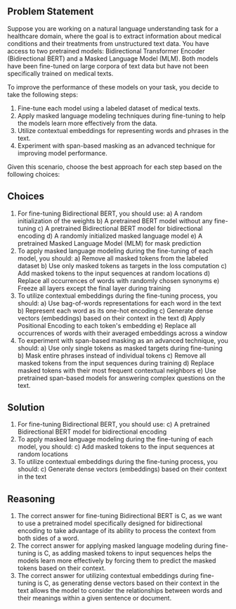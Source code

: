  ## Problem Statement

Suppose you are working on a natural language understanding task for a healthcare domain, where the goal is to extract information about medical conditions and their treatments from unstructured text data. You have access to two pretrained models: Bidirectional Transformer Encoder (Bidirectional BERT) and a Masked Language Model (MLM). Both models have been fine-tuned on large corpora of text data but have not been specifically trained on medical texts.

To improve the performance of these models on your task, you decide to take the following steps:

1. Fine-tune each model using a labeled dataset of medical texts.
2. Apply masked language modeling techniques during fine-tuning to help the models learn more effectively from the data.
3. Utilize contextual embeddings for representing words and phrases in the text.
4. Experiment with span-based masking as an advanced technique for improving model performance.

Given this scenario, choose the best approach for each step based on the following choices:

## Choices

1. For fine-tuning Bidirectional BERT, you should use:
    a) A random initialization of the weights
    b) A pretrained BERT model without any fine-tuning
    c) A pretrained Bidirectional BERT model for bidirectional encoding
    d) A randomly initialized masked language model
    e) A pretrained Masked Language Model (MLM) for mask prediction
2. To apply masked language modeling during the fine-tuning of each model, you should:
    a) Remove all masked tokens from the labeled dataset
    b) Use only masked tokens as targets in the loss computation
    c) Add masked tokens to the input sequences at random locations
    d) Replace all occurrences of words with randomly chosen synonyms
    e) Freeze all layers except the final layer during training
3. To utilize contextual embeddings during the fine-tuning process, you should:
    a) Use bag-of-words representations for each word in the text
    b) Represent each word as its one-hot encoding
    c) Generate dense vectors (embeddings) based on their context in the text
    d) Apply Positional Encoding to each token's embedding
    e) Replace all occurrences of words with their averaged embeddings across a window
4. To experiment with span-based masking as an advanced technique, you should:
    a) Use only single tokens as masked targets during fine-tuning
    b) Mask entire phrases instead of individual tokens
    c) Remove all masked tokens from the input sequences during training
    d) Replace masked tokens with their most frequent contextual neighbors
    e) Use pretrained span-based models for answering complex questions on the text.

## Solution

1. For fine-tuning Bidirectional BERT, you should use:
   c) A pretrained Bidirectional BERT model for bidirectional encoding
2. To apply masked language modeling during the fine-tuning of each model, you should:
   c) Add masked tokens to the input sequences at random locations
3. To utilize contextual embeddings during the fine-tuning process, you should:
   c) Generate dense vectors (embeddings) based on their context in the text

## Reasoning

1. The correct answer for fine-tuning Bidirectional BERT is C, as we want to use a pretrained model specifically designed for bidirectional encoding to take advantage of its ability to process the context from both sides of a word.
2. The correct answer for applying masked language modeling during fine-tuning is C, as adding masked tokens to input sequences helps the models learn more effectively by forcing them to predict the masked tokens based on their context.
3. The correct answer for utilizing contextual embeddings during fine-tuning is C, as generating dense vectors based on their context in the text allows the model to consider the relationships between words and their meanings within a given sentence or document.